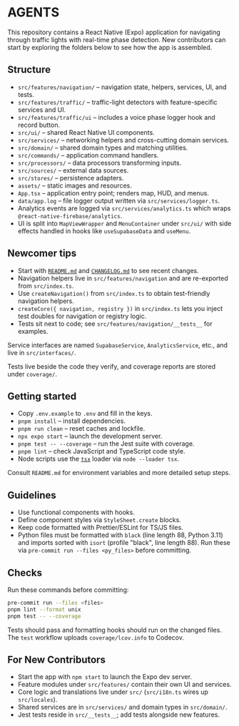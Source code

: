 # AGENTS

This repository contains a React Native (Expo) application for navigating through traffic lights with real-time phase detection.
New contributors can start by exploring the folders below to see how the app is assembled.

## Structure

- `src/features/navigation/` – navigation state, helpers, services, UI, and tests.
- `src/features/traffic/` – traffic-light detectors with feature-specific services and UI.
- `src/features/traffic/ui` – includes a voice phase logger hook and record button.
- `src/ui/` – shared React Native UI components.
- `src/services/` – networking helpers and cross-cutting domain services.
- `src/domain/` – shared domain types and matching utilities.
- `src/commands/` – application command handlers.
- `src/processors/` – data processors transforming inputs.
- `src/sources/` – external data sources.
- `src/stores/` – persistence adapters.
- `assets/` – static images and resources.
- `App.tsx` – application entry point; renders map, HUD, and menus.
- `data/app.log` – file logger output written via `src/services/logger.ts`.
- Analytics events are logged via `src/services/analytics.ts` which wraps `@react-native-firebase/analytics`.
- UI is split into `MapViewWrapper` and `MenuContainer` under `src/ui/` with side effects handled in hooks like `useSupabaseData` and `useMenu`.

## Newcomer tips

- Start with [`README.md`](README.md) and [`CHANGELOG.md`](CHANGELOG.md) to see recent changes.
- Navigation helpers live in `src/features/navigation` and are re-exported from `src/index.ts`.
- Use `createNavigation()` from `src/index.ts` to obtain test-friendly navigation helpers.
- `createCore({ navigation, registry })` in `src/index.ts` lets you inject test doubles for navigation or registry logic.
- Tests sit next to code; see `src/features/navigation/__tests__` for examples.

Service interfaces are named `SupabaseService`, `AnalyticsService`, etc., and live in `src/interfaces/`.

Tests live beside the code they verify, and coverage reports are stored under `coverage/`.

## Getting started

- Copy `.env.example` to `.env` and fill in the keys.
- `pnpm install` – install dependencies.
- `pnpm run clean` – reset caches and lockfile.
- `npx expo start` – launch the development server.
- `pnpm test -- --coverage` – run the Jest suite with coverage.
- `pnpm lint` – check JavaScript and TypeScript code style.
- Node scripts use the [`tsx`](https://github.com/privatenumber/tsx) loader via `node --loader tsx`.

Consult `README.md` for environment variables and more detailed setup steps.

## Guidelines

- Use functional components with hooks.
- Define component styles via `StyleSheet.create` blocks.
- Keep code formatted with Prettier/ESLint for TS/JS files.
- Python files must be formatted with `black` (line length 88, Python 3.11)
  and imports sorted with `isort` (profile "black", line length 88).
  Run these via `pre-commit run --files <py_files>` before committing.

## Checks

Run these commands before committing:

```bash
pre-commit run --files <files>
pnpm lint --format unix
pnpm test -- --coverage
```

Tests should pass and formatting hooks should run on the changed files. The `test` workflow uploads `coverage/lcov.info` to Codecov.

## For New Contributors

- Start the app with `npm start` to launch the Expo dev server.
- Feature modules under `src/features/` contain their own UI and services.
- Core logic and translations live under `src/` (`src/i18n.ts` wires up `src/locales`).
- Shared services are in `src/services/` and domain types in `src/domain/`.
- Jest tests reside in `src/__tests__`; add tests alongside new features.
